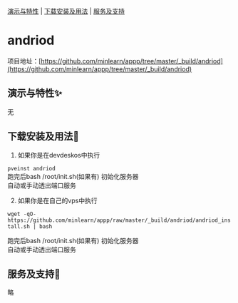 [演示与特性](#演示与特性) | [下载安装及用法](#下载安装及用法) | [服务及支持](#服务及支持)

andriod
=====

项目地址：[https://github.com/minlearn/appp/tree/master/_build/andriod](https://github.com/minlearn/appp/tree/master/_build/andriod)

演示与特性✨
-----


无



下载安装及用法📄
-----

1) 如果你是在devdeskos中执行  


```pveinst andriod```  
跑完后bash /root/init.sh(如果有) 初始化服务器  
自动或手动透出端口服务



2) 如果你是在自己的vps中执行


```wget -qO- https://github.com/minlearn/appp/raw/master/_build/andriod/andriod_install.sh | bash```  

跑完后bash /root/init.sh(如果有) 初始化服务器  
自动或手动透出端口服务


服务及支持👀
-----

略







